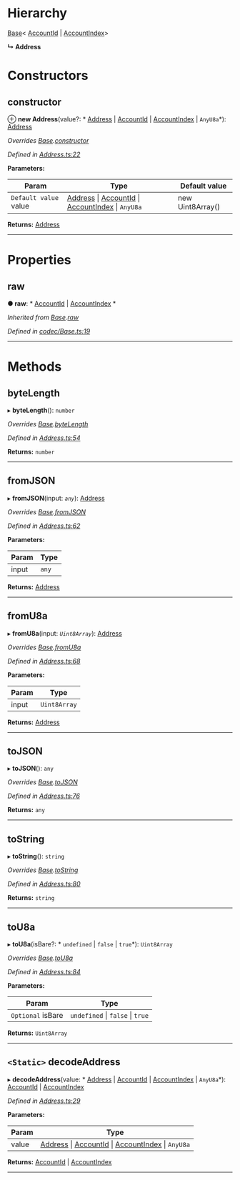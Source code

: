 

# Hierarchy

 [Base](_codec_base_.base.md)< [AccountId](_accountid_.accountid.md) &#124; [AccountIndex](_accountindex_.accountindex.md)>

**↳ Address**

# Constructors

<a id="constructor"></a>

##  constructor

⊕ **new Address**(value?: * [Address](_address_.address.md) &#124; [AccountId](_accountid_.accountid.md) &#124; [AccountIndex](_accountindex_.accountindex.md) &#124; `AnyU8a`*): [Address](_address_.address.md)

*Overrides [Base](_codec_base_.base.md).[constructor](_codec_base_.base.md#constructor)*

*Defined in [Address.ts:22](https://github.com/polkadot-js/api/blob/fb528d0/packages/types/src/Address.ts#L22)*

**Parameters:**

| Param | Type | Default value |
| ------ | ------ | ------ |
| `Default value` value |  [Address](_address_.address.md) &#124; [AccountId](_accountid_.accountid.md) &#124; [AccountIndex](_accountindex_.accountindex.md) &#124; `AnyU8a`|  new Uint8Array() |

**Returns:** [Address](_address_.address.md)

___

# Properties

<a id="raw"></a>

##  raw

**● raw**: * [AccountId](_accountid_.accountid.md) &#124; [AccountIndex](_accountindex_.accountindex.md)
*

*Inherited from [Base](_codec_base_.base.md).[raw](_codec_base_.base.md#raw)*

*Defined in [codec/Base.ts:19](https://github.com/polkadot-js/api/blob/fb528d0/packages/types/src/codec/Base.ts#L19)*

___

# Methods

<a id="bytelength"></a>

##  byteLength

▸ **byteLength**(): `number`

*Overrides [Base](_codec_base_.base.md).[byteLength](_codec_base_.base.md#bytelength)*

*Defined in [Address.ts:54](https://github.com/polkadot-js/api/blob/fb528d0/packages/types/src/Address.ts#L54)*

**Returns:** `number`

___
<a id="fromjson"></a>

##  fromJSON

▸ **fromJSON**(input: *`any`*): [Address](_address_.address.md)

*Overrides [Base](_codec_base_.base.md).[fromJSON](_codec_base_.base.md#fromjson)*

*Defined in [Address.ts:62](https://github.com/polkadot-js/api/blob/fb528d0/packages/types/src/Address.ts#L62)*

**Parameters:**

| Param | Type |
| ------ | ------ |
| input | `any` |

**Returns:** [Address](_address_.address.md)

___
<a id="fromu8a"></a>

##  fromU8a

▸ **fromU8a**(input: *`Uint8Array`*): [Address](_address_.address.md)

*Overrides [Base](_codec_base_.base.md).[fromU8a](_codec_base_.base.md#fromu8a)*

*Defined in [Address.ts:68](https://github.com/polkadot-js/api/blob/fb528d0/packages/types/src/Address.ts#L68)*

**Parameters:**

| Param | Type |
| ------ | ------ |
| input | `Uint8Array` |

**Returns:** [Address](_address_.address.md)

___
<a id="tojson"></a>

##  toJSON

▸ **toJSON**(): `any`

*Overrides [Base](_codec_base_.base.md).[toJSON](_codec_base_.base.md#tojson)*

*Defined in [Address.ts:76](https://github.com/polkadot-js/api/blob/fb528d0/packages/types/src/Address.ts#L76)*

**Returns:** `any`

___
<a id="tostring"></a>

##  toString

▸ **toString**(): `string`

*Overrides [Base](_codec_base_.base.md).[toString](_codec_base_.base.md#tostring)*

*Defined in [Address.ts:80](https://github.com/polkadot-js/api/blob/fb528d0/packages/types/src/Address.ts#L80)*

**Returns:** `string`

___
<a id="tou8a"></a>

##  toU8a

▸ **toU8a**(isBare?: * `undefined` &#124; `false` &#124; `true`*): `Uint8Array`

*Overrides [Base](_codec_base_.base.md).[toU8a](_codec_base_.base.md#tou8a)*

*Defined in [Address.ts:84](https://github.com/polkadot-js/api/blob/fb528d0/packages/types/src/Address.ts#L84)*

**Parameters:**

| Param | Type |
| ------ | ------ |
| `Optional` isBare |  `undefined` &#124; `false` &#124; `true`|

**Returns:** `Uint8Array`

___
<a id="decodeaddress"></a>

## `<Static>` decodeAddress

▸ **decodeAddress**(value: * [Address](_address_.address.md) &#124; [AccountId](_accountid_.accountid.md) &#124; [AccountIndex](_accountindex_.accountindex.md) &#124; `AnyU8a`*):  [AccountId](_accountid_.accountid.md) &#124; [AccountIndex](_accountindex_.accountindex.md)

*Defined in [Address.ts:29](https://github.com/polkadot-js/api/blob/fb528d0/packages/types/src/Address.ts#L29)*

**Parameters:**

| Param | Type |
| ------ | ------ |
| value |  [Address](_address_.address.md) &#124; [AccountId](_accountid_.accountid.md) &#124; [AccountIndex](_accountindex_.accountindex.md) &#124; `AnyU8a`|

**Returns:**  [AccountId](_accountid_.accountid.md) &#124; [AccountIndex](_accountindex_.accountindex.md)

___

